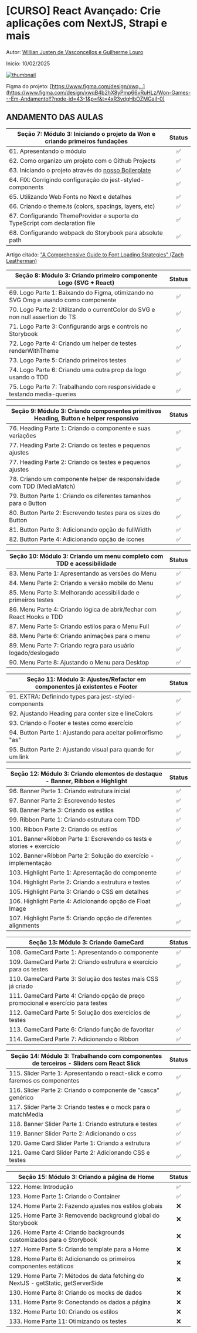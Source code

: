# [CURSO] React Avançado: Crie aplicações com NextJS, Strapi e mais

Autor: [Willian Justen de Vasconcellos e Guilherme Louro](https://www.udemy.com/course/react-avancado/#instructor-1)

Inicio: 10/02/2025

[![thumbnail](https://reactavancado.com.br/img/cover.png)](https://www.udemy.com/course/react-avancado/)

Figma do projeto: [https://www.figma.com/design/xwq...](https://www.figma.com/design/xwqB4b2hX8yPmp66vRuHLz/Won-Games---Em-Andamento!!?node-id=43-1&p=f&t=4xR3vdgHbOZMGaiI-0)

## ANDAMENTO DAS AULAS

| Seção 7: Módulo 3: Iniciando o projeto da Won e criando primeiros fundações                       | Status |
| ------------------------------------------------------------------------------------------------- | :----: |
| 61. Apresentando o módulo                                                                         |   ✅   |
| 62. Como organizo um projeto com o Github Projects                                                |   ✅   |
| 63. Iniciando o projeto através do [nosso Boilerplate](https://github.com/Darlley/react-avancado) |   ✅   |
| 64. FIX: Corrigindo configuração do jest-styled-components                                        |   ✅   |
| 65. Utilizando Web Fonts no Next e detalhes                                                       |   ✅   |
| 66. Criando o theme.ts (colors, spacings, layers, etc)                                            |   ✅   |
| 67. Configurando ThemeProvider e suporte do TypeScript com declaration file                       |   ✅   |
| 68. Configurando webpack do Storybook para absolute path                                          |   ✅   |

Artigo citado: ["A Comprehensive Guide to Font Loading Strategies" (Zach Leatherman)](https://www.zachleat.com/web/comprehensive-webfonts/)

| Seção 8: Módulo 3: Criando primeiro componente Logo (SVG + React)                   | Status |
| ----------------------------------------------------------------------------------- | :----: |
| 69. Logo Parte 1: Baixando do Figma, otimizando no SVG Omg e usando como componente |   ✅   |
| 70. Logo Parte 2: Utilizando o currentColor do SVG e non null assertion do TS       |   ✅   |
| 71. Logo Parte 3: Configurando args e controls no Storybook                         |   ✅   |
| 72. Logo Parte 4: Criando um helper de testes renderWithTheme                       |   ✅   |
| 73. Logo Parte 5: Criando primeiros testes                                          |   ✅   |
| 74. Logo Parte 6: Criando uma outra prop da logo usando o TDD                       |   ✅   |
| 75. Logo Parte 7: Trabalhando com responsividade e testando media-queries           |   ✅   |

| Seção 9: Módulo 3: Criando componentes primitivos Heading, Button e helper responsivo | Status |
| --------------------------------------------------------------------------------------| :----: |
| 76. Heading Parte 1: Criando o componente e suas variações                            |   ✅   |
| 77. Heading Parte 2: Criando os testes e pequenos ajustes                             |   ✅   |
| 77. Heading Parte 2: Criando os testes e pequenos ajustes                             |   ✅   |
| 78. Criando um componente helper de responsividade com TDD (MediaMatch)               |   ✅   |
| 79. Button Parte 1: Criando os diferentes tamanhos para o Button                      |   ✅   |
| 80. Button Parte 2: Escrevendo testes para os sizes do Button                         |   ✅   |
| 81. Button Parte 3: Adicionando opção de fullWidth                                    |   ✅   |
| 82. Button Parte 4: Adicionando opção de icones                                       |   ✅   |

| Seção 10: Módulo 3: Criando um menu completo com TDD e acessibilidade  | Status |
| -----------------------------------------------------------------------| :----: |
| 83. Menu Parte 1: Apresentando as versões do Menu                      |   ✅   |
| 84. Menu Parte 2: Criando a versão mobile do Menu                      |   ✅   |
| 85. Menu Parte 3: Melhorando acessibilidade e primeiros testes         |   ✅   |
| 86. Menu Parte 4: Criando lógica de abrir/fechar com React Hooks e TDD |   ✅   |
| 87. Menu Parte 5: Criando estilos para o Menu Full                     |   ✅   |
| 88. Menu Parte 6: Criando animações para o menu                        |   ✅   |
| 89. Menu Parte 7: Criando regra para usuário logado/deslogado          |   ✅   |
| 90. Menu Parte 8: Ajustando o Menu para Desktop                        |   ✅   |

| Seção 11: Módulo 3: Ajustes/Refactor em componentes já existentes e Footer  | Status |
| ----------------------------------------------------------------------------| :----: |
| 91. EXTRA: Definindo types para jest-styled-components                      |   ✅   |
| 92. Ajustando Heading para conter size e lineColors                         |   ✅   |
| 93. Criando o Footer e testes como exercício                                |   ✅   |
| 94. Button Parte 1: Ajustando para aceitar polimorfismo "as"                |   ✅   |
| 95. Button Parte 2: Ajustando visual para quando for um link                |   ✅   |

| Seção 12: Módulo 3: Criando elementos de destaque - Banner, Ribbon e Highlight | Status |
| -------------------------------------------------------------------------------| :----: |
| 96. Banner Parte 1: Criando estrutura inicial                                  |   ✅   |
| 97. Banner Parte 2: Escrevendo testes                                          |   ✅   |
| 98. Banner Parte 3: Criando os estilos                                         |   ✅   |
| 99. Ribbon Parte 1: Criando estrutura com TDD                                  |   ✅   |
| 100. Ribbon Parte 2: Criando os estilos                                        |   ✅   |
| 101. Banner+Ribbon Parte 1: Escrevendo os tests e stories + exercício          |   ✅   |
| 102. Banner+Ribbon Parte 2: Solução do exercício - implementação               |   ✅   |
| 103. Highlight Parte 1: Apresentação do componente                             |   ✅   |
| 104. Highlight Parte 2: Criando a estrutura e testes                           |   ✅   |
| 105. Highlight Parte 3: Criando o CSS em detalhes                              |   ✅   |
| 106. Highlight Parte 4: Adicionando opção de Float Image                       |   ✅   |
| 107. Highlight Parte 5: Criando opção de diferentes alignments                 |   ✅   |

| Seção 13: Módulo 3: Criando GameCard                                              | Status |
| ----------------------------------------------------------------------------------| :----: |
| 108. GameCard Parte 1: Apresentando o componente                                  |   ✅   |
| 109. GameCard Parte 2: Criando estrutura e exercício para os testes               |   ✅   |
| 110. GameCard Parte 3: Solução dos testes mais CSS já criado                      |   ✅   |
| 111. GameCard Parte 4: Criando opção de preço promocional e exercício para testes |   ✅   |
| 112. GameCard Parte 5: Solução dos exercícios de testes                           |   ✅   |
| 113. GameCard Parte 6: Criando função de favoritar                                |   ✅   |
| 114. GameCard Parte 7: Adicionando o Ribbon                                       |   ✅   |

| Seção 14: Módulo 3: Trabalhando com componentes de terceiros - Sliders com React Slick | Status |
| ---------------------------------------------------------------------------------------| :----: |
| 115. Slider Parte 1: Apresentando o react-slick e como faremos os componentes          |   ✅   |
| 116. Slider Parte 2: Criando o componente de "casca" genérico                          |   ✅   |
| 117. Slider Parte 3: Criando testes e o mock para o matchMedia                         |   ✅   |
| 118. Banner Slider Parte 1: Criando estrutura e testes                                 |   ✅   |
| 119. Banner Slider Parte 2: Adicionando o css                                          |   ✅   |
| 120. Game Card Slider Parte 1: Criando a estrutura                                     |   ✅   |
| 121. Game Card Slider Parte 2: Adicionando CSS e testes                                |   ✅   |

| Seção 15: Módulo 3: Criando a página de Home                                      | Status |
| ----------------------------------------------------------------------------------| :----: |
| 122. Home: Introdução                                                             |   ✅   |
| 123. Home Parte 1: Criando o Container                                            |   ✅   |
| 124. Home Parte 2: Fazendo ajustes nos estilos globais                            |   ❌   |
| 125. Home Parte 3: Removendo background global do Storybook                       |   ❌   |
| 126. Home Parte 4: Criando backgrounds customizados para o Storybook              |   ❌   |
| 127. Home Parte 5: Criando template para a Home                                   |   ❌   |
| 128. Home Parte 6: Adicionando os primeiros componentes estáticos                 |   ❌   |
| 129. Home Parte 7: Métodos de data fetching do NextJS - getStatic, getServerSide  |   ❌   |
| 130. Home Parte 8: Criando os mocks de dados                                      |   ❌   |
| 131. Home Parte 9: Conectando os dados a página                                   |   ❌   |
| 132. Home Parte 10: Criando os estilos                                            |   ❌   |
| 133. Home Parte 11: Otimizando os testes                                          |   ❌   |